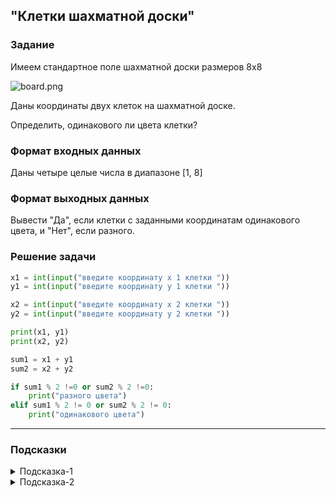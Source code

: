 ## "Клетки шахматной доски"

### Задание

Имеем стандартное поле шахматной доски размеров 8x8

![board.png](img/board.png)

Даны координаты двух клеток на шахматной доске.

Определить, одинакового ли цвета клетки?

### Формат входных данных

Даны четыре целые числа в диапазоне [1, 8]

### Формат выходных данных

Вывести "Да", если клетки с заданными координатам одинакового цвета, и "Нет", если разного.

### Решение задачи

```python
x1 = int(input("введите координату х 1 клетки "))
y1 = int(input("введите координату y 1 клетки "))

x2 = int(input("введите координату х 2 клетки "))
y2 = int(input("введите координату y 2 клетки "))

print(x1, y1)
print(x2, y2)

sum1 = x1 + y1
sum2 = x2 + y2

if sum1 % 2 !=0 or sum2 % 2 !=0:
    print("разного цвета")
elif sum1 % 2 != 0 or sum2 % 2 != 0:
    print("одинакового цвета")
```

---

### Подсказки

<details>
<summary>Подсказка-1</summary>
Условие для проверки четности числа:

```python
n % 2 == 0
```

</details>

<details>
<summary>Подсказка-2</summary>
Сумма двух нечетных чисел, всегда четная.
</details>
